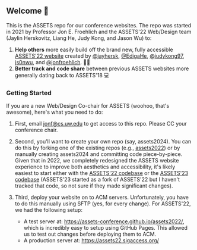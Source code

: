## Welcome 👋

This is the ASSETS repo for our conference websites. The repo was started in 2021 by Professor Jon E. Froehlich and the ASSETS'22 Web/Design team (Jaylin Herskovitz, Liang He, Judy Kong, and Jason Wu) to:
1. **Help others** more easily build off the brand new, fully accessible [ASSETS'22 website](https://github.com/ASSETS-Conference/assets2022) created by [@jayhersk](https://github.com/jayhersk), [@EdigaHe](https://github.com/EdigaHe), [@judykong97](https://github.com/judykong97), [js0nwu](https://github.com/js0nwu), and [@jonfroehlich](https://github.com/jonfroehlich). 🙏🏽 
2. **Better track and code share** between previous ASSETS websites more generally dating back to ASSETS'18 💻

### Getting Started
If you are a new Web/Design Co-chair for ASSETS (woohoo, that's awesome), here's what you need to do:

1. First, email jonf@cs.uw.edu to get access to this repo. Please CC your conference chair.

2. Second, you'll want to create your own repo (say, assets2024). You can do this by forking one of the existing repos (e.g., [assets2022](https://github.com/ASSETS-Conference/assets2022)) or by manually creating assets2024 and committing code piece-by-piece. Given that in 2022, we completely redesigned the ASSETS website experience to improve both aesthetics and accessibility, it's likely easiest to start either with the [ASSETS'22 codebase](https://github.com/ASSETS-Conference/assets2022) or the [ASSETS'23 codebase](https://github.com/ASSETS-Conference/assets2023) (ASSETS'23 started as a fork of ASSETS'22 but I haven't tracked that code, so not sure if they made significant changes).

3. Third, deploy your website on to ACM servers. Unfortunately, you have to do this manually using SFTP (yes, for every change). For ASSETS'22, we had the following setup:
   *  A test server at: https://assets-conference.github.io/assets2022/, which is incredibly easy to setup using GitHub Pages. This allowed us to test out changes before deploying them to ACM.
   *  A production server at: https://assets22.sigaccess.org/

<!--

**Here are some ideas to get you started:**

🙋‍♀️ A short introduction - what is your organization all about?
🌈 Contribution guidelines - how can the community get involved?
👩‍💻 Useful resources - where can the community find your docs? Is there anything else the community should know?
🍿 Fun facts - what does your team eat for breakfast?
🧙 Remember, you can do mighty things with the power of [Markdown](https://docs.github.com/github/writing-on-github/getting-started-with-writing-and-formatting-on-github/basic-writing-and-formatting-syntax)
-->
